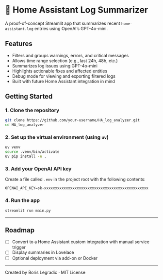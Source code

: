# 🧠 Home Assistant Log Summarizer

A proof-of-concept Streamlit app that summarizes recent `home-assistant.log` entries using OpenAI’s GPT-4o-mini.

## Features

- Filters and groups warnings, errors, and critical messages
- Allows time range selection (e.g., last 24h, 48h, etc.)
- Summarizes log issues using GPT-4o-mini
- Highlights actionable fixes and affected entities
- Debug mode for viewing and exporting filtered logs
- Built with future Home Assistant integration in mind

## Getting Started

### 1. Clone the repository

```bash
git clone https://github.com/your-username/HA_log_analyzer.git
cd HA_log_analyzer
```

### 2. Set up the virtual environment (using `uv`)

```bash
uv venv
source .venv/bin/activate
uv pip install -e .
```

### 3. Add your OpenAI API key

Create a file called `.env` in the project root with the following contents:

```env
OPENAI_API_KEY=sk-xxxxxxxxxxxxxxxxxxxxxxxxxxxxxxxxxxxxxxxxxxxxxxxx
```

### 4. Run the app

```bash
streamlit run main.py
```

---

## Roadmap

- [ ] Convert to a Home Assistant custom integration with manual service trigger
- [ ] Display summaries in Lovelace
- [ ] Optional deployment via add-on or Docker

---

Created by Boris Legradic · MIT License
